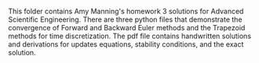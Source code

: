This folder contains Amy Manning's homework 3 solutions for Advanced Scientific Engineering. There are three python files that demonstrate the convergence of Forward and Backward Euler methods and the Trapezoid methods for time discretization. The pdf file contains handwritten solutions and derivations for updates equations, stability conditions, and the exact solution. 